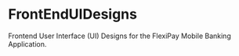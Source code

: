 # FrontEndUIDesigns
Frontend User Interface (UI) Designs for the FlexiPay Mobile Banking Application.
